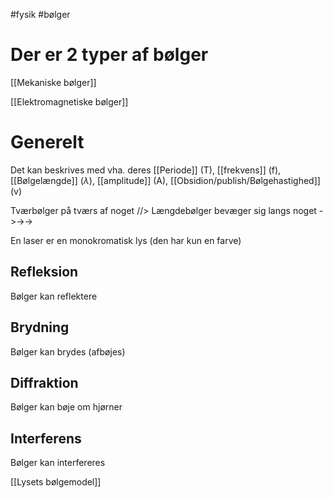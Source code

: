 #fysik #bølger
# Der er 2 typer af bølger
[[Mekaniske bølger]]

[[Elektromagnetiske bølger]]

# Generelt
Det kan beskrives med vha. deres [[Periode]] (T), [[frekvens]] (f), [[Bølgelængde]] ($\lambda$), [[amplitude]] (A), [[Obsidion/publish/Bølgehastighed]] (v)


Tværbølger på tværs af noget /\/\>
Længdebølger bevæger sig langs noget ->->->

En laser er en monokromatisk lys (den har kun en farve)
## Refleksion
Bølger kan reflektere

## Brydning
Bølger kan brydes (afbøjes)

## Diffraktion
Bølger kan bøje om hjørner

## Interferens
Bølger kan interfereres


[[Lysets bølgemodel]]